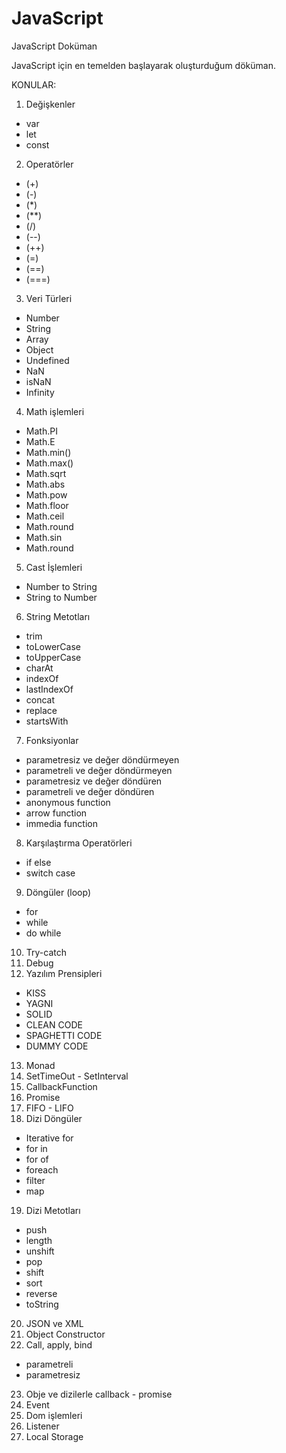 # JavaScript
JavaScript Doküman

JavaScript için en temelden başlayarak oluşturduğum döküman.

KONULAR:

1. Değişkenler
  - var
  - let
  - const
2. Operatörler
  - (+)
  - (-)
  - (*)
  - (**)
  - (/)
  - (--)
  - (++)
  - (=)
  - (==)
  - (===)
3. Veri Türleri
  - Number
  - String
  - Array
  - Object
  - Undefined
  - NaN
  - isNaN
  - Infinity
4. Math işlemleri
  - Math.PI
  - Math.E
  - Math.min()
  - Math.max()
  - Math.sqrt
  - Math.abs
  - Math.pow
  - Math.floor
  - Math.ceil
  - Math.round
  - Math.sin
  - Math.round
5. Cast İşlemleri
  - Number to String
  - String to Number
6. String Metotları
  - trim
  - toLowerCase
  - toUpperCase
  - charAt
  - indexOf
  - lastIndexOf
  - concat
  - replace
  - startsWith
7. Fonksiyonlar
  - parametresiz ve değer döndürmeyen
  - parametreli ve değer döndürmeyen
  - parametresiz ve değer döndüren
  - parametreli ve değer döndüren
  - anonymous function
  - arrow function
  - immedia function
8. Karşılaştırma Operatörleri
  - if else
  - switch case
9. Döngüler (loop)
  - for
  - while
  - do while
10. Try-catch
11. Debug
12. Yazılım Prensipleri
  - KISS
  - YAGNI
  - SOLID
  - CLEAN CODE
  - SPAGHETTI CODE
  - DUMMY CODE
13. Monad
14. SetTimeOut - SetInterval
15. CallbackFunction
16. Promise
17. FIFO - LIFO
18. Dizi Döngüler
  - Iterative for
  - for in
  - for of
  - foreach
  - filter
  - map
19. Dizi Metotları
  - push
  - length
  - unshift
  - pop
  - shift
  - sort
  - reverse
  - toString
20. JSON ve XML
21. Object Constructor
22. Call, apply, bind
  - parametreli
  - parametresiz
23. Obje ve dizilerle callback - promise
24. Event
25. Dom işlemleri
26. Listener
27. Local Storage




